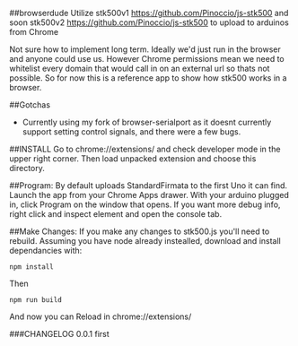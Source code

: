 ##browserdude
Utilize stk500v1 https://github.com/Pinoccio/js-stk500 and soon stk500v2 https://github.com/Pinoccio/js-stk500 to upload to arduinos from Chrome

Not sure how to implement long term. Ideally we'd just run in the browser and anyone could use us. However Chrome permissions mean we need to whitelist every domain that would call in on an external url so thats not possible. So for now this is a reference app to show how stk500 works in a browser.

##Gotchas
* Currently using my fork of browser-serialport as it doesnt currently support setting control signals, and there were a few bugs.

##INSTALL
Go to chrome://extensions/ and check developer mode in the upper right corner. Then load unpacked extension and choose this directory.

##Program:
By default uploads StandardFirmata to the first Uno it can find. Launch the app from your Chrome Apps drawer. With your arduino plugged in, click Program on the window that opens. If you want more debug info, right click and inspect element and open the console tab.

##Make Changes:
If you make any changes to stk500.js you'll need to rebuild. Assuming you have node already instealled, download and install dependancies with:
```
npm install
```
Then
```
npm run build
```
And now you can Reload in chrome://extensions/

###CHANGELOG
0.0.1
first
